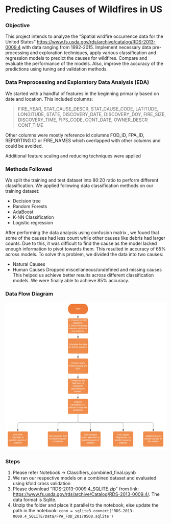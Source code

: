 # Predicting Causes of Wildfires in US

### Objective 
This project intends to analyze the “Spatial wildfire occurrence data for the United States” https://www.fs.usda.gov/rds/archive/catalog/RDS-2013-0009.4 with data ranging from 1992-2015. Implement necessary data pre-processing and exploration techniques, apply various classification and regression models to predict the causes for wildfires. Compare and evaluate the performance of the models. Also, improve the accuracy of the predictions using tuning and validation methods.


### Data Preprocessing and Exploratory Data Analysis (EDA)

We started with a handful of features in the beginning primarily based on date and location. 
This included columns:
> FIRE_YEAR, STAT_CAUSE_DESCR, STAT_CAUSE_CODE, LATITUDE, LONGITUDE,
> STATE, DISCOVERY_DATE, DISCOVERY_DOY, FIRE_SIZE, DISCOVERY_TIME, FIPS_CODE,  CONT_DATE,  OWNER_DESCR CONT_TIME

Other columns were mostly reference id columns FOD_ID, FPA_ID, REPORTING ID or FIRE_NAMES which overlapped with other columns and could be avoided.

Additional feature scaling and reducing techniques were applied

### Methods Followed

We split the training and test dataset into 80:20 ratio to perform different classification.
We applied following data classification methods on our training dataset:
* Decision tree
* Random Forests
* AdaBoost
* K-NN Classification
* Logistic regression

After performing the data analysis using confusion matrix , we found that some of the causes had less count while other causes like debris had larger counts. Due to this, it was difficult to find the cause as the model lacked enough information to pivot towards them.
This resulted in accuracy of 65% across models.
To solve this problem, we divided the data into two causes:
* Natural Causes
* Human Causes
Dropped miscellaneous/undefined and missing causes
This helped us achieve better results across different classification models.
We were finally able to achieve 85% accuracy.

### Data Flow Diagram

![classification_modelling](/classification_modelling.png)


### Steps
1) Please refer Notebook -> Classifiers_combined_final.ipynb
2) We ran our respective models on a combined dataset and evaluated using kfold cross validation
3) Please download "RDS-2013-0009.4_SQLITE.zip" from link: https://www.fs.usda.gov/rds/archive/Catalog/RDS-2013-0009.4/. The data format is Sqlite.
4) Unzip the folder and place it parallel to the notebook, else update the path in the notebook:
      ``` conn = sqlite3.connect('RDS-2013-0009.4_SQLITE/Data/FPA_FOD_20170508.sqlite') ```

